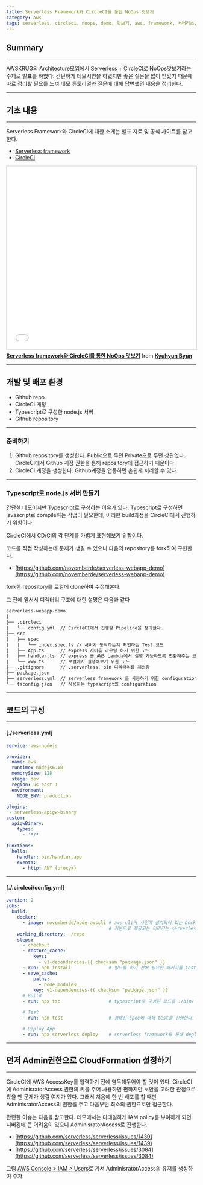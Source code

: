 ```yaml
---
title: Serverless Framework와 CircleCI를 통한 NoOps 맛보기
category: aws
tags: serverless, circleci, noops, demo, 맛보기, aws, framework, 서버리스, 데모
---
```

## Summary
---
AWSKRUG의 Architecture모임에서 Serverless + CircleCI로 NoOps맛보기라는 주제로 발표를 하였다.
간단하게 데모시연을 하였지만 좋은 질문을 많이 받았기 때문에 
따로 정리할 필요를 느껴 데모 튜토리얼과 질문에 대해 답변했던 내용을 정리한다.

---
## 기초 내용
---

Serverless Framework와 CircleCI에 대한 소개는 발표 자료 및 공식 사이트를 참고한다.

- [Serverless framework](https://serverless.com/)
- [CircleCI](https://circleci.com/)

<iframe src="//www.slideshare.net/slideshow/embed_code/key/5BFDCV65TLUncA" width="595" height="485" frameborder="0" marginwidth="0" marginheight="0" scrolling="no" style="border:1px solid #CCC; border-width:1px; margin-bottom:5px; max-width: 100%;" allowfullscreen> </iframe> <div style="margin-bottom:5px"> <strong> <a href="//www.slideshare.net/KyuhyunByun1/serverless-framework-circleci-noops" title="Serverless framework와 CircleCI를 통한 NoOps 맛보기" target="_blank">Serverless framework와 CircleCI를 통한 NoOps 맛보기</a> </strong> from <strong><a href="https://www.slideshare.net/KyuhyunByun1" target="_blank">Kyuhyun Byun</a></strong> </div>

---
## 개발 및 배포 환경

- Github repo.
- CircleCI 계정
- Typescript로 구성한 node.js 서버
- Github repository


---
### 준비하기

1. Github repository를 생성한다. Public으로 두던 Private으로 두던 상관없다. CircleCI에서 Github 계정 권한을 통해 repository에 접근하기 때문이다.
2. CircleCI 계정을 생성한다. Github계정을 연동하면 손쉽게 처리할 수 있다.

---
### Typescript로 node.js 서버 만들기

간단한 데모이지만 Typescript로 구성하는 이유가 있다. Typescript로 구성하면 javascript로 compile하는 작업이 필요한데,
이러한 build과정을 CircleCI에서 진행하기 위함이다.

CircleCI에서 CD/CI의 각 단계를 가볍게 표현해보기 위함이다.

코드를 직접 작성하는데 문제가 생길 수 있으니 다음의 repository를 fork하여 구현한다.

- [https://github.com/novemberde/serverless-webapp-demo](https://github.com/novemberde/serverless-webapp-demo)

fork한 repository를 로컬에 clone하여 수정해본다.

그 전에 앞서서 디렉터리 구조에 대한 설명은 다음과 같다

```txt
serverless-webapp-demo
|
├── .circleci
|   └── config.yml  // CircleCI에서 진행할 Pipeline을 정의한다.
├── src
|   ├── spec
|   |   └── index.spec.ts // 서버가 동작하는지 확인하는 Test 코드
|   ├── App.ts      // express 서버를 라우팅 하기 위한 코드
|   ├── handler.ts  // express 를 AWS Lambda에서 실행 가능하도록 변환해주는 코드
|   └── www.ts      // 로컬에서 실행해보기 위한 코드
├── .gitignore      // .serverless, bin 디렉터리를 제외함
├── package.json
├── serverless.yml  // serverless framework 를 사용하기 위한 configuration
└── tsconfig.json   // 사용하는 typescript의 configuration
```

---
## 코드의 구성
---

#### [./serverless.yml]

```yml
service: aws-nodejs

provider:
  name: aws
  runtime: nodejs6.10
  memorySize: 128
  stage: dev
  region: us-east-1
  environment:
    NODE_ENV: production

plugins:
 - serverless-apigw-binary
custom:
  apigwBinary:
    types:
      - '*/*'

functions:
  hello:
    handler: bin/handler.app
    events:
      - http: ANY {proxy+}
```

---
#### [./.circleci/config.yml]

```yml
version: 2
jobs:
  build:
    docker:
      - image: novemberde/node-awscli # aws-cli가 사전에 설치되어 있는 Docker image.
                                      # 기본으로 제공되는 이미지는 serverless deploy를 했을 때 aws로 배포가 되지 않는다.
    working_directory: ~/repo
    steps:
      - checkout
      - restore_cache:
          keys:
            - v1-dependencies-{{ checksum "package.json" }}
      - run: npm install              # 빌드를 하기 전에 필요한 패키지를 install 한다.
      - save_cache:
          paths:
            - node_modules
          key: v1-dependencies-{{ checksum "package.json" }}
      # Build
      - run: npx tsc                  # typescript로 구성된 코드를 ./bin/ 디렉터리에 javascript코드로 compile한다.

      # Test
      - run: npm test                 # 정해진 spec에 대해 test를 진행한다.

      # Deploy App
      - run: npx serverless deploy    # serverless framework를 통해 deploy한다.
```

---
## 먼저 Admin권한으로 CloudFormation 설정하기
---

CircleCI에 AWS AccessKey를 입력하기 전에 염두해두어야 할 것이 있다. CircleCI에 
AdminisratorAccess 권한의 키를 주어 사용하면 편하지만 보안을 고려한 관점으로 봤을 땐
문제가 생길 여지가 있다. 그래서 처음에 한 번 배포를 할 때만 AdminisratorAccess의 권한을 주고 
다음부턴 최소의 권한으로만 접근한다.

관련한 이슈는 다음을 참고한다. 데모에서는 디테일하게 IAM policy를 부여하게 되면 
디버깅에 큰 어려움이 있으니 AdminisratorAccess로 진행한다.

- [https://github.com/serverless/serverless/issues/1439](https://github.com/serverless/serverless/issues/1439)
- [https://github.com/serverless/serverless/issues/3084](https://github.com/serverless/serverless/issues/3084)

그럼 [AWS Console > IAM > Users](https://console.aws.amazon.com/iam/home?region=us-east-1#/users)로 가서 
AdminisratorAccess의 유저를 생성하여 주자.


